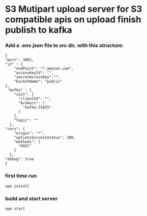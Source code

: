 
# S3 Mutipart upload server for S3 compatible apis on upload finish publish to kafka 


### Add a .env.json file to src dir, with this structure:
```
{
"port": 3001,
"s3" : {
    "endPoint": "*.amazon.com",
    "accessKeyId": "",
    "secretAccessKey":"",
    "bucketName": "public"
},
 "kafka" : {
    "init": {
      "clientId": "",
      "brokers": [
        "kafka:31825"
      ]
    },
    "topic": ""
  },
"cors": {
    "origin": "*",
    "optionsSuccessStatus": 200,
    "methods": [
      "POST"
    ]
  },
"debug": true
}
```
### first time run

```
npm install
```

### build and start server
```
npm start
```
